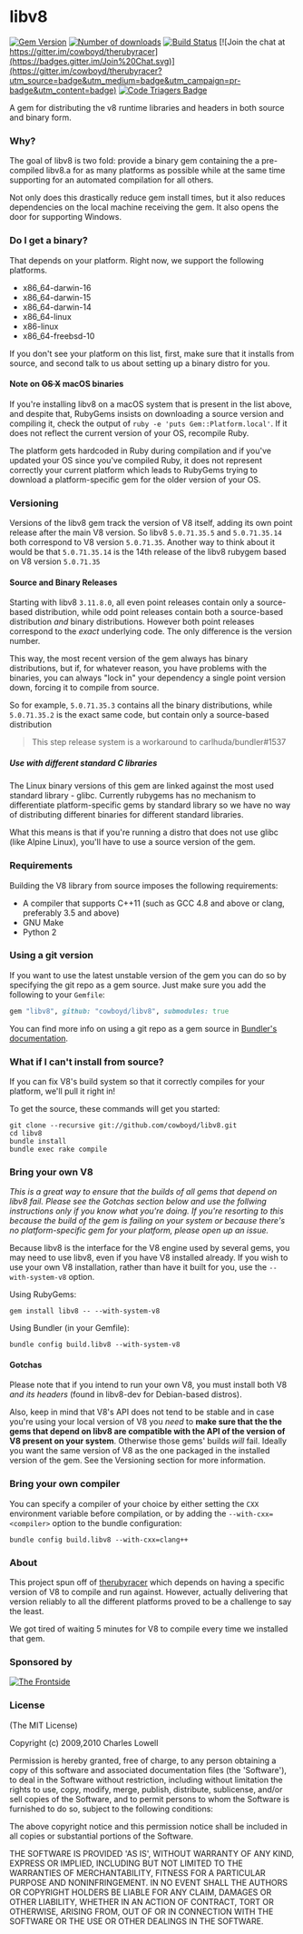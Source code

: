 # libv8
[![Gem Version](https://badge.fury.io/rb/libv8.svg)](http://badge.fury.io/rb/libv8)
[![Number of downloads](http://ruby-gem-downloads-badge.herokuapp.com/libv8?type=total)](https://rubygems.org/gems/libv8)
[![Build Status](https://travis-ci.org/cowboyd/libv8.svg?branch=master)](https://travis-ci.org/cowboyd/libv8)
[![Join the chat at https://gitter.im/cowboyd/therubyracer](https://badges.gitter.im/Join%20Chat.svg)](https://gitter.im/cowboyd/therubyracer?utm_source=badge&utm_medium=badge&utm_campaign=pr-badge&utm_content=badge)
[![Code Triagers Badge](https://www.codetriage.com/cowboyd/libv8/badges/users.svg)](https://www.codetriage.com/cowboyd/libv8)

A gem for distributing the v8 runtime libraries and headers in both
source and binary form.

### Why?

The goal of libv8 is two fold: provide a binary gem containing the a
pre-compiled libv8.a for as many platforms as possible while at the
same time supporting for an automated compilation for all others.

Not only does this drastically reduce gem install times, but it also
reduces dependencies on the local machine receiving the gem. It also
opens the door for supporting Windows.

### Do I get a binary?

That depends on your platform. Right now, we support the following
platforms.

* x86_64-darwin-16
* x86_64-darwin-15
* x86_64-darwin-14
* x86_64-linux
* x86-linux
* x86_64-freebsd-10

If you don't see your platform on this list, first, make sure that it
installs from source, and second talk to us about setting up a binary
distro for you.

#### Note on ~~OS X~~ macOS binaries

If you're installing libv8 on a macOS system that is present in the list above,
and despite that, RubyGems insists on downloading a source version and compiling
it, check the output of `ruby -e 'puts Gem::Platform.local'`. If it does not
reflect the current version of your OS, recompile Ruby.

The platform gets hardcoded in Ruby during compilation and if you've updated
your OS since you've compiled Ruby, it does not represent correctly your current
platform which leads to RubyGems trying to download a platform-specific gem for
the older version of your OS.

### Versioning

Versions of the libv8 gem track the version of V8 itself, adding its
own point release after the main V8 version. So libv8 `5.0.71.35.5`
and `5.0.71.35.14` both correspond to V8 version `5.0.71.35`. Another
way to think about it would be that `5.0.71.35.14` is the 14th release
of the libv8 rubygem based on V8 version `5.0.71.35`

#### Source and Binary Releases

Starting with libv8 `3.11.8.0`, all even point releases contain
only a source-based distribution, while odd point releases contain both
a source-based distribution *and* binary distributions. However both
point releases correspond to the *exact* underlying code. The only
difference is the version number.

This way, the most recent version of the gem always has binary
distributions, but if, for whatever reason, you have problems with the
binaries, you can always "lock in" your dependency a single point version
down, forcing it to compile from source.

So for example, `5.0.71.35.3` contains all the binary distributions,
while `5.0.71.35.2` is the exact same code, but contain only a
source-based distribution

> This step release system is a workaround to carlhuda/bundler#1537

##### Use with different standard C libraries

The Linux binary versions of this gem are linked against the most used standard
library - glibc. Currently rubygems has no mechanism to differentiate
platform-specific gems by standard library so we have no way of distributing
different binaries for different standard libraries.

What this means is that if you're running a distro that does not use glibc
(like Alpine Linux), you'll have to use a source version of the gem.

### Requirements

Building the V8 library from source imposes the following requirements:

*  A compiler that supports C++11 (such as GCC 4.8 and above or clang,
preferably 3.5 and above)
*  GNU Make
*  Python 2

### Using a git version

If you want to use the latest unstable version of the gem you can do
so by specifying the git repo as a gem source. Just make sure you add
the following to your `Gemfile`:

```Ruby
gem "libv8", github: "cowboyd/libv8", submodules: true
```

You can find more info on using a git repo as a gem source in
[Bundler's documentation](http://bundler.io/v1.3/git.html).

### What if I can't install from source?

If you can fix V8's build system so that it correctly compiles for your
platform, we'll pull it right in!

To get the source, these commands will get you started:

    git clone --recursive git://github.com/cowboyd/libv8.git
    cd libv8
    bundle install
    bundle exec rake compile

### Bring your own V8

*This is a great way to ensure that the builds of all gems that depend on libv8
fail. Please see the Gotchas section below and use the follwing instructions
only if you know what you're doing. If you're resorting to this because the
build of the gem is failing on your system or because there's no
platform-specific gem for your platform, please open up an issue.*

Because libv8 is the interface for the V8 engine used by several gems, you may
need to use libv8, even if you have V8 installed already. If you wish to use
your own V8 installation, rather than have it built for you, use the
`--with-system-v8` option.

Using RubyGems:

    gem install libv8 -- --with-system-v8

Using Bundler (in your Gemfile):

    bundle config build.libv8 --with-system-v8

#### Gotchas

Please note that if you intend to run your own V8, you must install
both V8 *and its headers* (found in libv8-dev for Debian-based distros).

Also, keep in mind that V8's API does not tend to be stable and in case you're
using your local version of V8 you *need* to **make sure that the the gems that
depend on libv8 are compatible with the API of the version of V8 present on your
system**. Otherwise those gems' builds *will* fail. Ideally you want the same
version of V8 as the one packaged in the installed version of the gem. See the
Versioning section for more information.

### Bring your own compiler

You can specify a compiler of your choice by either setting the `CXX`
environment variable before compilation, or by adding the
`--with-cxx=<compiler>` option to the bundle configuration:

    bundle config build.libv8 --with-cxx=clang++

### About

This project spun off of
[therubyracer](http://github.com/cowboyd/therubyracer) which depends
on having a specific version of V8 to compile and run against.
However, actually delivering that version reliably to all the
different platforms proved to be a challenge to say the least.

We got tired of waiting 5 minutes for V8 to compile every time we
installed that gem.

### Sponsored by

<a href="http://thefrontside.net">![The Frontside](/thefrontside.png)</a>

### License

(The MIT License)

Copyright (c) 2009,2010 Charles Lowell

Permission is hereby granted, free of charge, to any person obtaining
a copy of this software and associated documentation files (the
'Software'), to deal in the Software without restriction, including
without limitation the rights to use, copy, modify, merge, publish,
distribute, sublicense, and/or sell copies of the Software, and to
permit persons to whom the Software is furnished to do so, subject to
the following conditions:

The above copyright notice and this permission notice shall be
included in all copies or substantial portions of the Software.

THE SOFTWARE IS PROVIDED 'AS IS', WITHOUT WARRANTY OF ANY KIND,
EXPRESS OR IMPLIED, INCLUDING BUT NOT LIMITED TO THE WARRANTIES OF
MERCHANTABILITY, FITNESS FOR A PARTICULAR PURPOSE AND NONINFRINGEMENT.
IN NO EVENT SHALL THE AUTHORS OR COPYRIGHT HOLDERS BE LIABLE FOR ANY
CLAIM, DAMAGES OR OTHER LIABILITY, WHETHER IN AN ACTION OF CONTRACT,
TORT OR OTHERWISE, ARISING FROM, OUT OF OR IN CONNECTION WITH THE
SOFTWARE OR THE USE OR OTHER DEALINGS IN THE SOFTWARE.
